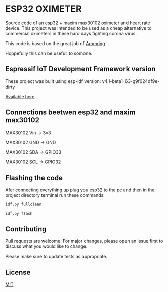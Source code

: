 # ESP32 OXIMETER
Source code of an esp32 + maxim max30102 oximeter and heart rate device. This project was intended to be used as a cheap alternative to commercial oximeters in these hard days fighting corona virus.

This code is based on the great job of [Aromring](https://github.com/aromring/MAX30102_by_RF)

Hoppefully this can be usefull to somone.

## Espressif IoT Development Framework version

These project was built using esp-idf version: v4.1-beta1-63-g9f024df9e-dirty

[Available here](https://github.com/espressif/esp-idf/tree/release/v4.1)


## Connections beetwen esp32 and maxim max30102
MAX30102 Vin   ->   3v3

MAX30102 GND   ->   GND

MAX30102 SDA   -> GPIO33

MAX30102 SCL   -> GPIO32


## Flashing the code
Afer connecting everything up plug you esp32 to the pc and then in the project directory terminal run these commands:

```
idf.py fullclean

idf.py flash
```

## Contributing
Pull requests are welcome. For major changes, please open an issue first to discuss what you would like to change.

Please make sure to update tests as appropriate.

## License
[MIT](https://choosealicense.com/licenses/mit/)
